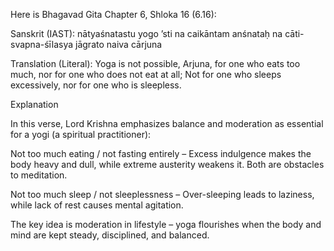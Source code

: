 Here is Bhagavad Gita Chapter 6, Shloka 16 (6.16):

Sanskrit (IAST):
nātyaśnatastu yogo ’sti na caikāntam anśnataḥ
na cāti-svapna-śīlasya jāgrato naiva cārjuna

Translation (Literal):
Yoga is not possible, Arjuna, for one who eats too much, nor for one who does not eat at all;
Not for one who sleeps excessively, nor for one who is sleepless.

Explanation

In this verse, Lord Krishna emphasizes balance and moderation as essential for a yogi (a spiritual practitioner):

Not too much eating / not fasting entirely – Excess indulgence makes the body heavy and dull, while extreme austerity weakens it. Both are obstacles to meditation.

Not too much sleep / not sleeplessness – Over-sleeping leads to laziness, while lack of rest causes mental agitation.

The key idea is moderation in lifestyle – yoga flourishes when the body and mind are kept steady, disciplined, and balanced.
